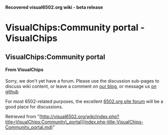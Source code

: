 **Recovered visual6502.org wiki - beta release**

# VisualChips:Community portal - VisualChips

## VisualChips:Community portal

#### From VisualChips

Sorry, we don't yet have a forum.  Please use the discussion sub-pages to discuss wiki content, or leave a comment on [our blog](http://blog.visual6502.org/), or message us [on github](http://github.com/trebonian/visual6502)

For most 6502-related purposes, the excellent [6502.org site forum](http://forum.6502.org) will be a good place for discussions.

Retrieved from "[http://visual6502.org/wiki/index.php?title=VisualChips:Community\_portal](index.php-title-VisualChips-Community_portal.md)"

